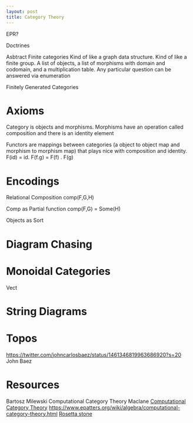 ```yaml
---
layout: post
title: Category Theory
---
```


EPR?


Doctrines

Asbtract Finite categories
Kind of like a graph data structure. 
Kind of like a finite group.
A list of objects, a list of morphisms with domain and codomain, and a multiplication table.
Any particular question can be answered via enumeration

Finitely Generated Categories

# Axioms
Category is objects and morphisms. Morphisms have an operation called composition and there is an identity element

Functors are mappings between categories (a object to object map and morphism to morphism map) that plays nice with composition and identity. F(id) = id. F(f.g) = F(f) . F(g)



# Encodings
Relational Composition
comp(F,G,H)

Comp as Partial function
comp(F,G) = Some(H)

Objects as Sort

# Diagram Chasing


# Monoidal Categories
Vect



# String Diagrams


# Topos

https://twitter.com/johncarlosbaez/status/1461346819963686920?s=20 John Baez

# Resources

Bartosz Milewski
Computational Category Theory
Maclane
[Computational Category Theory](https://www.cs.man.ac.uk/~david/categories/book/book.pdf)
https://www.epatters.org/wiki/algebra/computational-category-theory.html
[Rosetta stone](https://math.ucr.edu/home/baez/rosetta.pdf)